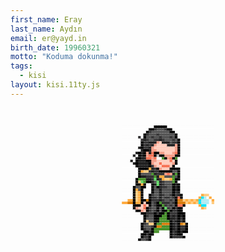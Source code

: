 ```yaml
---
first_name: Eray 
last_name: Aydın 
email: er@yayd.in 
birth_date: 19960321
motto: "Koduma dokunma!"
tags:
  - kisi
layout: kisi.11ty.js
---
```


<style>
.art {
  position: relative;
  margin: 3em auto;
  max-width: 800px;
  padding: 0;
  text-align: center;
  width: 100%;
  position: relative;
  width: 10.5em;
  height: 13.2em;
}
.art:after {
  content: '';
  position: absolute;
  top: -0.3em;
  left: -0.3em;
  width: 0.3em;
  height: 0.3em;
  box-shadow: 0.3em 0.3em #fdfdfd,0.6em 0.3em #fdfdfd,0.9em 0.3em #fdfdfd,1.2em 0.3em #fdfdfd,1.5em 0.3em #fdfdfd,1.8em 0.3em #fdfdfd,2.1em 0.3em #fdfdfd,2.4em 0.3em #fdfdfd,2.7em 0.3em #fdfdfd,3em 0.3em #fdfdfd,3.3em 0.3em #fdfdfd,3.6em 0.3em #fdfdfd,3.9em 0.3em black,4.2em 0.3em black,4.5em 0.3em black,4.8em 0.3em black,5.1em 0.3em black,5.4em 0.3em #fdfdfd,5.7em 0.3em #fdfdfd,6em 0.3em #fdfdfd,6.3em 0.3em #fdfdfd,6.6em 0.3em #fdfdfd,6.9em 0.3em #fdfdfd,7.2em 0.3em #fdfdfd,7.5em 0.3em #fdfdfd,7.8em 0.3em #fdfdfd,8.1em 0.3em #fdfdfd,8.4em 0.3em #fdfdfd,8.7em 0.3em #fdfdfd,9em 0.3em #fdfdfd,9.3em 0.3em #fdfdfd,9.6em 0.3em #fdfdfd,9.9em 0.3em #fdfdfd,10.2em 0.3em #fdfdfd,10.5em 0.3em #fdfdfd,0.3em 0.6em #fdfdfd,0.6em 0.6em #fdfdfd,0.9em 0.6em #fdfdfd,1.2em 0.6em #fdfdfd,1.5em 0.6em #fdfdfd,1.8em 0.6em #fdfdfd,2.1em 0.6em #fdfdfd,2.4em 0.6em #fdfdfd,2.7em 0.6em #fdfdfd,3em 0.6em #fdfdfd,3.3em 0.6em black,3.6em 0.6em black,3.9em 0.6em #363536,4.2em 0.6em #545454,4.5em 0.6em #545454,4.8em 0.6em #545454,5.1em 0.6em #363536,5.4em 0.6em black,5.7em 0.6em black,6em 0.6em #fdfdfd,6.3em 0.6em #fdfdfd,6.6em 0.6em #fdfdfd,6.9em 0.6em #fdfdfd,7.2em 0.6em #fdfdfd,7.5em 0.6em #fdfdfd,7.8em 0.6em #fdfdfd,8.1em 0.6em #fdfdfd,8.4em 0.6em #fdfdfd,8.7em 0.6em #fdfdfd,9em 0.6em #fdfdfd,9.3em 0.6em #fdfdfd,9.6em 0.6em #fdfdfd,9.9em 0.6em #fdfdfd,10.2em 0.6em #fdfdfd,10.5em 0.6em #fdfdfd,0.3em 0.9em #fdfdfd,0.6em 0.9em #fdfdfd,0.9em 0.9em #fdfdfd,1.2em 0.9em #fdfdfd,1.5em 0.9em #fdfdfd,1.8em 0.9em #fdfdfd,2.1em 0.9em #fdfdfd,2.4em 0.9em #fdfdfd,2.7em 0.9em #fdfdfd,3em 0.9em black,3.3em 0.9em #363536,3.6em 0.9em #545454,3.9em 0.9em #545454,4.2em 0.9em #545454,4.5em 0.9em #545454,4.8em 0.9em #545454,5.1em 0.9em #545454,5.4em 0.9em #545454,5.7em 0.9em black,6em 0.9em black,6.3em 0.9em #fdfdfd,6.6em 0.9em #fdfdfd,6.9em 0.9em #fdfdfd,7.2em 0.9em #fdfdfd,7.5em 0.9em #fdfdfd,7.8em 0.9em #fdfdfd,8.1em 0.9em #fdfdfd,8.4em 0.9em #fdfdfd,8.7em 0.9em #fdfdfd,9em 0.9em #fdfdfd,9.3em 0.9em #fdfdfd,9.6em 0.9em #fdfdfd,9.9em 0.9em #fdfdfd,10.2em 0.9em #fdfdfd,10.5em 0.9em #fdfdfd,0.3em 1.2em #fdfdfd,0.6em 1.2em #fdfdfd,0.9em 1.2em #fdfdfd,1.2em 1.2em #fdfdfd,1.5em 1.2em #fdfdfd,1.8em 1.2em #fdfdfd,2.1em 1.2em #fdfdfd,2.4em 1.2em #fdfdfd,2.7em 1.2em black,3em 1.2em #363536,3.3em 1.2em #545454,3.6em 1.2em #545454,3.9em 1.2em #545454,4.2em 1.2em #363536,4.5em 1.2em #545454,4.8em 1.2em #545454,5.1em 1.2em #545454,5.4em 1.2em #545454,5.7em 1.2em #545454,6em 1.2em #545454,6.3em 1.2em black,6.6em 1.2em #fdfdfd,6.9em 1.2em #fdfdfd,7.2em 1.2em #fdfdfd,7.5em 1.2em #fdfdfd,7.8em 1.2em #fdfdfd,8.1em 1.2em #fdfdfd,8.4em 1.2em #fdfdfd,8.7em 1.2em #fdfdfd,9em 1.2em #fdfdfd,9.3em 1.2em #fdfdfd,9.6em 1.2em #fdfdfd,9.9em 1.2em #fdfdfd,10.2em 1.2em #fdfdfd,10.5em 1.2em #fdfdfd,0.3em 1.5em #fdfdfd,0.6em 1.5em #fdfdfd,0.9em 1.5em #fdfdfd,1.2em 1.5em #fdfdfd,1.5em 1.5em #fdfdfd,1.8em 1.5em #fdfdfd,2.1em 1.5em #363536,2.4em 1.5em #fdfdfd,2.7em 1.5em black,3em 1.5em #545454,3.3em 1.5em #545454,3.6em 1.5em #363536,3.9em 1.5em #545454,4.2em 1.5em #545454,4.5em 1.5em #363536,4.8em 1.5em #545454,5.1em 1.5em #545454,5.4em 1.5em #545454,5.7em 1.5em #363536,6em 1.5em #545454,6.3em 1.5em black,6.6em 1.5em #fdfdfd,6.9em 1.5em #fdfdfd,7.2em 1.5em #fdfdfd,7.5em 1.5em #fdfdfd,7.8em 1.5em #fdfdfd,8.1em 1.5em #fdfdfd,8.4em 1.5em #fdfdfd,8.7em 1.5em #fdfdfd,9em 1.5em #fdfdfd,9.3em 1.5em #fdfdfd,9.6em 1.5em #fdfdfd,9.9em 1.5em #fdfdfd,10.2em 1.5em #fdfdfd,10.5em 1.5em #fdfdfd,0.3em 1.8em #fdfdfd,0.6em 1.8em #fdfdfd,0.9em 1.8em #fdfdfd,1.2em 1.8em #fdfdfd,1.5em 1.8em #fdfdfd,1.8em 1.8em #fdfdfd,2.1em 1.8em #fdfdfd,2.4em 1.8em #363536,2.7em 1.8em #212121,3em 1.8em #363536,3.3em 1.8em #545454,3.6em 1.8em #545454,3.9em 1.8em #363536,4.2em 1.8em #363536,4.5em 1.8em #212121,4.8em 1.8em #363536,5.1em 1.8em #545454,5.4em 1.8em #545454,5.7em 1.8em #545454,6em 1.8em #363536,6.3em 1.8em #545454,6.6em 1.8em black,6.9em 1.8em #fdfdfd,7.2em 1.8em #fdfdfd,7.5em 1.8em #fdfdfd,7.8em 1.8em #fdfdfd,8.1em 1.8em #fdfdfd,8.4em 1.8em #fdfdfd,8.7em 1.8em #fdfdfd,9em 1.8em #fdfdfd,9.3em 1.8em #fdfdfd,9.6em 1.8em #fdfdfd,9.9em 1.8em #fdfdfd,10.2em 1.8em #fdfdfd,10.5em 1.8em #fdfdfd,0.3em 2.1em #fdfdfd,0.6em 2.1em #fdfdfd,0.9em 2.1em #fdfdfd,1.2em 2.1em #fdfdfd,1.5em 2.1em #fdfdfd,1.8em 2.1em #fdfdfd,2.1em 2.1em #fdfdfd,2.4em 2.1em black,2.7em 2.1em #363536,3em 2.1em #363536,3.3em 2.1em #212121,3.6em 2.1em #212121,3.9em 2.1em #212121,4.2em 2.1em #f59d87,4.5em 2.1em #ffccbc,4.8em 2.1em #212121,5.1em 2.1em #212121,5.4em 2.1em #212121,5.7em 2.1em #545454,6em 2.1em #363536,6.3em 2.1em #363536,6.6em 2.1em black,6.9em 2.1em #fdfdfd,7.2em 2.1em #fdfdfd,7.5em 2.1em #fdfdfd,7.8em 2.1em #fdfdfd,8.1em 2.1em #fdfdfd,8.4em 2.1em #fdfdfd,8.7em 2.1em #fdfdfd,9em 2.1em #fdfdfd,9.3em 2.1em #fdfdfd,9.6em 2.1em #fdfdfd,9.9em 2.1em #fdfdfd,10.2em 2.1em #fdfdfd,10.5em 2.1em #fdfdfd,0.3em 2.4em #fdfdfd,0.6em 2.4em #fdfdfd,0.9em 2.4em #fdfdfd,1.2em 2.4em #fdfdfd,1.5em 2.4em #fdfdfd,1.8em 2.4em #fdfdfd,2.1em 2.4em #fdfdfd,2.4em 2.4em black,2.7em 2.4em #363536,3em 2.4em #212121,3.3em 2.4em #363536,3.6em 2.4em #212121,3.9em 2.4em #f59d87,4.2em 2.4em #ffccbc,4.5em 2.4em #ffccbc,4.8em 2.4em #ffccbc,5.1em 2.4em #ffccbc,5.4em 2.4em #212121,5.7em 2.4em #212121,6em 2.4em #212121,6.3em 2.4em #f59d87,6.6em 2.4em black,6.9em 2.4em #fdfdfd,7.2em 2.4em #fdfdfd,7.5em 2.4em #fdfdfd,7.8em 2.4em #fdfdfd,8.1em 2.4em #fdfdfd,8.4em 2.4em #fdfdfd,8.7em 2.4em #fdfdfd,9em 2.4em #fdfdfd,9.3em 2.4em #fdfdfd,9.6em 2.4em #fdfdfd,9.9em 2.4em #fdfdfd,10.2em 2.4em #fdfdfd,10.5em 2.4em #fdfdfd,0.3em 2.7em #fdfdfd,0.6em 2.7em #fdfdfd,0.9em 2.7em #fdfdfd,1.2em 2.7em #fdfdfd,1.5em 2.7em #fdfdfd,1.8em 2.7em #fdfdfd,2.1em 2.7em #212121,2.4em 2.7em black,2.7em 2.7em #363536,3em 2.7em #363536,3.3em 2.7em #212121,3.6em 2.7em #f59d87,3.9em 2.7em #ffccbc,4.2em 2.7em #ffccbc,4.5em 2.7em #ffccbc,4.8em 2.7em #ffccbc,5.1em 2.7em #ffccbc,5.4em 2.7em #ffccbc,5.7em 2.7em #ffccbc,6em 2.7em #ffccbc,6.3em 2.7em #f59d87,6.6em 2.7em black,6.9em 2.7em #fdfdfd,7.2em 2.7em #fdfdfd,7.5em 2.7em #fdfdfd,7.8em 2.7em #fdfdfd,8.1em 2.7em #fdfdfd,8.4em 2.7em #fdfdfd,8.7em 2.7em #fdfdfd,9em 2.7em #fdfdfd,9.3em 2.7em #fdfdfd,9.6em 2.7em #fdfdfd,9.9em 2.7em #fdfdfd,10.2em 2.7em #fdfdfd,10.5em 2.7em #fdfdfd,0.3em 3em #fdfdfd,0.6em 3em #fdfdfd,0.9em 3em #fdfdfd,1.2em 3em #fdfdfd,1.5em 3em #fdfdfd,1.8em 3em #fdfdfd,2.1em 3em #fdfdfd,2.4em 3em #212121,2.7em 3em black,3em 3em black,3.3em 3em #212121,3.6em 3em #f59d87,3.9em 3em #f59d87,4.2em 3em #ffccbc,4.5em 3em #ffccbc,4.8em 3em #ffccbc,5.1em 3em #ffccbc,5.4em 3em #ffccbc,5.7em 3em #ffccbc,6em 3em #ffccbc,6.3em 3em #f59d87,6.6em 3em black,6.9em 3em #fdfdfd,7.2em 3em #fdfdfd,7.5em 3em #fdfdfd,7.8em 3em #fdfdfd,8.1em 3em #fdfdfd,8.4em 3em #fdfdfd,8.7em 3em #fdfdfd,9em 3em #fdfdfd,9.3em 3em #fdfdfd,9.6em 3em #fdfdfd,9.9em 3em #fdfdfd,10.2em 3em #fdfdfd,10.5em 3em #fdfdfd,0.3em 3.3em #fdfdfd,0.6em 3.3em #fdfdfd,0.9em 3.3em #fdfdfd,1.2em 3.3em #fdfdfd,1.5em 3.3em #fdfdfd,1.8em 3.3em #212121,2.1em 3.3em black,2.4em 3.3em #212121,2.7em 3.3em black,3em 3.3em #f59d87,3.3em 3.3em #212121,3.6em 3.3em #f77254,3.9em 3.3em black,4.2em 3.3em black,4.5em 3.3em #f59d87,4.8em 3.3em #f59d87,5.1em 3.3em #ffccbc,5.4em 3.3em #ffccbc,5.7em 3.3em #ffccbc,6em 3.3em #f59d87,6.3em 3.3em #f77254,6.6em 3.3em black,6.9em 3.3em #fdfdfd,7.2em 3.3em #fdfdfd,7.5em 3.3em #fdfdfd,7.8em 3.3em #fdfdfd,8.1em 3.3em #fdfdfd,8.4em 3.3em #fdfdfd,8.7em 3.3em #fdfdfd,9em 3.3em #fdfdfd,9.3em 3.3em #fdfdfd,9.6em 3.3em #fdfdfd,9.9em 3.3em #fdfdfd,10.2em 3.3em #fdfdfd,10.5em 3.3em #fdfdfd,0.3em 3.6em #fdfdfd,0.6em 3.6em #fdfdfd,0.9em 3.6em #fdfdfd,1.2em 3.6em #fdfdfd,1.5em 3.6em #212121,1.8em 3.6em #fdfdfd,2.1em 3.6em black,2.4em 3.6em #212121,2.7em 3.6em black,3em 3.6em #f59d87,3.3em 3.6em #f77254,3.6em 3.6em #f77254,3.9em 3.6em black,4.2em 3.6em #bdbdbd,4.5em 3.6em black,4.8em 3.6em black,5.1em 3.6em #f59d87,5.4em 3.6em #f59d87,5.7em 3.6em #f59d87,6em 3.6em #f59d87,6.3em 3.6em black,6.6em 3.6em black,6.9em 3.6em #fdfdfd,7.2em 3.6em #fdfdfd,7.5em 3.6em #fdfdfd,7.8em 3.6em #fdfdfd,8.1em 3.6em #fdfdfd,8.4em 3.6em #fdfdfd,8.7em 3.6em #fdfdfd,9em 3.6em #fdfdfd,9.3em 3.6em #fdfdfd,9.6em 3.6em #fdfdfd,9.9em 3.6em #fdfdfd,10.2em 3.6em #fdfdfd,10.5em 3.6em #fdfdfd,0.3em 3.9em #fdfdfd,0.6em 3.9em #fdfdfd,0.9em 3.9em #fdfdfd,1.2em 3.9em #fdfdfd,1.5em 3.9em #fdfdfd,1.8em 3.9em #212121,2.1em 3.9em black,2.4em 3.9em #212121,2.7em 3.9em #212121,3em 3.9em #f77254,3.3em 3.9em #f77254,3.6em 3.9em #f59d87,3.9em 3.9em #f77254,4.2em 3.9em white,4.5em 3.9em white,4.8em 3.9em #48922c,5.1em 3.9em black,5.4em 3.9em #f59d87,5.7em 3.9em #f77254,6em 3.9em black,6.3em 3.9em #48922c,6.6em 3.9em #fdfdfd,6.9em 3.9em #fdfdfd,7.2em 3.9em #fdfdfd,7.5em 3.9em #fdfdfd,7.8em 3.9em #fdfdfd,8.1em 3.9em #fdfdfd,8.4em 3.9em #fdfdfd,8.7em 3.9em #fdfdfd,9em 3.9em #fdfdfd,9.3em 3.9em #fdfdfd,9.6em 3.9em #fdfdfd,9.9em 3.9em #fdfdfd,10.2em 3.9em #fdfdfd,10.5em 3.9em #fdfdfd,0.3em 4.2em #fdfdfd,0.6em 4.2em #fdfdfd,0.9em 4.2em #fdfdfd,1.2em 4.2em #212121,1.5em 4.2em #fdfdfd,1.8em 4.2em black,2.1em 4.2em #212121,2.4em 4.2em #212121,2.7em 4.2em #212121,3em 4.2em black,3.3em 4.2em black,3.6em 4.2em #f59d87,3.9em 4.2em #f59d87,4.2em 4.2em #ffccbc,4.5em 4.2em #ffccbc,4.8em 4.2em #ffccbc,5.1em 4.2em #ffccbc,5.4em 4.2em #ffccbc,5.7em 4.2em #f77254,6em 4.2em #ffccbc,6.3em 4.2em black,6.6em 4.2em #fdfdfd,6.9em 4.2em #fdfdfd,7.2em 4.2em #fdfdfd,7.5em 4.2em #fdfdfd,7.8em 4.2em #fdfdfd,8.1em 4.2em #fdfdfd,8.4em 4.2em #fdfdfd,8.7em 4.2em #fdfdfd,9em 4.2em #fdfdfd,9.3em 4.2em #fdfdfd,9.6em 4.2em #fdfdfd,9.9em 4.2em #fdfdfd,10.2em 4.2em #fdfdfd,10.5em 4.2em #fdfdfd,0.3em 4.5em #fdfdfd,0.6em 4.5em #fdfdfd,0.9em 4.5em #fdfdfd,1.2em 4.5em #fdfdfd,1.5em 4.5em #212121,1.8em 4.5em black,2.1em 4.5em #212121,2.4em 4.5em #212121,2.7em 4.5em #212121,3em 4.5em #212121,3.3em 4.5em black,3.6em 4.5em #f59d87,3.9em 4.5em #ffccbc,4.2em 4.5em #ffccbc,4.5em 4.5em #f77254,4.8em 4.5em #ffccbc,5.1em 4.5em #ffccbc,5.4em 4.5em #ffccbc,5.7em 4.5em #ffccbc,6em 4.5em #f59d87,6.3em 4.5em black,6.6em 4.5em #fdfdfd,6.9em 4.5em #fdfdfd,7.2em 4.5em #fdfdfd,7.5em 4.5em #fdfdfd,7.8em 4.5em #fdfdfd,8.1em 4.5em #fdfdfd,8.4em 4.5em #fdfdfd,8.7em 4.5em #fdfdfd,9em 4.5em #fdfdfd,9.3em 4.5em #fdfdfd,9.6em 4.5em #fdfdfd,9.9em 4.5em #fdfdfd,10.2em 4.5em #fdfdfd,10.5em 4.5em #fdfdfd,0.3em 4.8em #fdfdfd,0.6em 4.8em #fdfdfd,0.9em 4.8em #fdfdfd,1.2em 4.8em #fdfdfd,1.5em 4.8em #fdfdfd,1.8em 4.8em black,2.1em 4.8em #212121,2.4em 4.8em #212121,2.7em 4.8em #212121,3em 4.8em #212121,3.3em 4.8em black,3.6em 4.8em #363536,3.9em 4.8em #f59d87,4.2em 4.8em #ffccbc,4.5em 4.8em #ffccbc,4.8em 4.8em #f77254,5.1em 4.8em #f77254,5.4em 4.8em #f77254,5.7em 4.8em #ffccbc,6em 4.8em black,6.3em 4.8em #fdfdfd,6.6em 4.8em #fdfdfd,6.9em 4.8em #fdfdfd,7.2em 4.8em #fdfdfd,7.5em 4.8em #fdfdfd,7.8em 4.8em #fdfdfd,8.1em 4.8em #fdfdfd,8.4em 4.8em #fdfdfd,8.7em 4.8em #fdfdfd,9em 4.8em #fdfdfd,9.3em 4.8em #fdfdfd,9.6em 4.8em #fdfdfd,9.9em 4.8em #fdfdfd,10.2em 4.8em #fdfdfd,10.5em 4.8em #fdfdfd,0.3em 5.1em #fdfdfd,0.6em 5.1em #fdfdfd,0.9em 5.1em #fdfdfd,1.2em 5.1em #fdfdfd,1.5em 5.1em #fdfdfd,1.8em 5.1em #fdfdfd,2.1em 5.1em black,2.4em 5.1em black,2.7em 5.1em black,3em 5.1em black,3.3em 5.1em #ffab40,3.6em 5.1em #212121,3.9em 5.1em #363536,4.2em 5.1em black,4.5em 5.1em #f59d87,4.8em 5.1em #ffccbc,5.1em 5.1em #ffccbc,5.4em 5.1em #ffccbc,5.7em 5.1em black,6em 5.1em black,6.3em 5.1em black,6.6em 5.1em black,6.9em 5.1em #fdfdfd,7.2em 5.1em #fdfdfd,7.5em 5.1em #fdfdfd,7.8em 5.1em #fdfdfd,8.1em 5.1em #fdfdfd,8.4em 5.1em #fdfdfd,8.7em 5.1em #fdfdfd,9em 5.1em #fdfdfd,9.3em 5.1em #fdfdfd,9.6em 5.1em #fdfdfd,9.9em 5.1em #fdfdfd,10.2em 5.1em #fdfdfd,10.5em 5.1em #fdfdfd,0.3em 5.4em #fdfdfd,0.6em 5.4em #fdfdfd,0.9em 5.4em #fdfdfd,1.2em 5.4em #fdfdfd,1.5em 5.4em #fdfdfd,1.8em 5.4em #fdfdfd,2.1em 5.4em black,2.4em 5.4em #ffab40,2.7em 5.4em #ffcc80,3em 5.4em #ffcc80,3.3em 5.4em #363536,3.6em 5.4em #212121,3.9em 5.4em #363536,4.2em 5.4em #363536,4.5em 5.4em black,4.8em 5.4em black,5.1em 5.4em black,5.4em 5.4em black,5.7em 5.4em black,6em 5.4em #545454,6.3em 5.4em #545454,6.6em 5.4em black,6.9em 5.4em #fdfdfd,7.2em 5.4em #fdfdfd,7.5em 5.4em #fdfdfd,7.8em 5.4em #fdfdfd,8.1em 5.4em #fdfdfd,8.4em 5.4em #fdfdfd,8.7em 5.4em #fdfdfd,9em 5.4em #fdfdfd,9.3em 5.4em #fdfdfd,9.6em 5.4em #fdfdfd,9.9em 5.4em #fdfdfd,10.2em 5.4em #fdfdfd,10.5em 5.4em #fdfdfd,0.3em 5.7em #fdfdfd,0.6em 5.7em #fdfdfd,0.9em 5.7em #fdfdfd,1.2em 5.7em #fdfdfd,1.5em 5.7em #fdfdfd,1.8em 5.7em #fdfdfd,2.1em 5.7em black,2.4em 5.7em #545454,2.7em 5.7em #545454,3em 5.7em #545454,3.3em 5.7em #545454,3.6em 5.7em #48922c,3.9em 5.7em #212121,4.2em 5.7em #363536,4.5em 5.7em #363536,4.8em 5.7em #363536,5.1em 5.7em #f59d87,5.4em 5.7em #f77254,5.7em 5.7em #f59d87,6em 5.7em #212121,6.3em 5.7em #48922c,6.6em 5.7em black,6.9em 5.7em #fdfdfd,7.2em 5.7em #fdfdfd,7.5em 5.7em #fdfdfd,7.8em 5.7em #fdfdfd,8.1em 5.7em #fdfdfd,8.4em 5.7em #fdfdfd,8.7em 5.7em #fdfdfd,9em 5.7em #fdfdfd,9.3em 5.7em #fdfdfd,9.6em 5.7em #fdfdfd,9.9em 5.7em #fdfdfd,10.2em 5.7em #fdfdfd,10.5em 5.7em #fdfdfd,0.3em 6em #fdfdfd,0.6em 6em #fdfdfd,0.9em 6em #fdfdfd,1.2em 6em #fdfdfd,1.5em 6em #fdfdfd,1.8em 6em #fdfdfd,2.1em 6em black,2.4em 6em #212121,2.7em 6em #212121,3em 6em #363536,3.3em 6em #363536,3.6em 6em #363536,3.9em 6em #48922c,4.2em 6em #212121,4.5em 6em #ffab40,4.8em 6em #ffab40,5.1em 6em #545454,5.4em 6em #545454,5.7em 6em #545454,6em 6em #48922c,6.3em 6em #545454,6.6em 6em black,6.9em 6em #fdfdfd,7.2em 6em #fdfdfd,7.5em 6em #fdfdfd,7.8em 6em #fdfdfd,8.1em 6em #fdfdfd,8.4em 6em #fdfdfd,8.7em 6em #fdfdfd,9em 6em #fdfdfd,9.3em 6em #fdfdfd,9.6em 6em #fdfdfd,9.9em 6em #fdfdfd,10.2em 6em #fdfdfd,10.5em 6em #fdfdfd,0.3em 6.3em #fdfdfd,0.6em 6.3em #fdfdfd,0.9em 6.3em #fdfdfd,1.2em 6.3em #fdfdfd,1.5em 6.3em #fdfdfd,1.8em 6.3em black,2.1em 6.3em #48922c,2.4em 6.3em #48922c,2.7em 6.3em #48922c,3em 6.3em #212121,3.3em 6.3em #212121,3.6em 6.3em #363536,3.9em 6.3em #5fda65,4.2em 6.3em #212121,4.5em 6.3em #363536,4.8em 6.3em #ffab40,5.1em 6.3em #ffcc80,5.4em 6.3em #ffcc80,5.7em 6.3em #ffab40,6em 6.3em #48922c,6.3em 6.3em black,6.6em 6.3em black,6.9em 6.3em #fdfdfd,7.2em 6.3em #fdfdfd,7.5em 6.3em #fdfdfd,7.8em 6.3em #fdfdfd,8.1em 6.3em #fdfdfd,8.4em 6.3em #fdfdfd,8.7em 6.3em #fdfdfd,9em 6.3em #fdfdfd,9.3em 6.3em #fdfdfd,9.6em 6.3em #fdfdfd,9.9em 6.3em #fdfdfd,10.2em 6.3em #fdfdfd,10.5em 6.3em #fdfdfd,0.3em 6.6em #fdfdfd,0.6em 6.6em #fdfdfd,0.9em 6.6em #fdfdfd,1.2em 6.6em #fdfdfd,1.5em 6.6em #fdfdfd,1.8em 6.6em black,2.1em 6.6em #ffcc80,2.4em 6.6em #5fda65,2.7em 6.6em #48922c,3em 6.6em black,3.3em 6.6em black,3.6em 6.6em #212121,3.9em 6.6em #545454,4.2em 6.6em #5fda65,4.5em 6.6em #212121,4.8em 6.6em #363536,5.1em 6.6em #545454,5.4em 6.6em #545454,5.7em 6.6em #545454,6em 6.6em #48922c,6.3em 6.6em black,6.6em 6.6em #fdfdfd,6.9em 6.6em #fdfdfd,7.2em 6.6em #fdfdfd,7.5em 6.6em #fdfdfd,7.8em 6.6em #fdfdfd,8.1em 6.6em #fdfdfd,8.4em 6.6em #fdfdfd,8.7em 6.6em #fdfdfd,9em 6.6em #fdfdfd,9.3em 6.6em #fdfdfd,9.6em 6.6em #fdfdfd,9.9em 6.6em #fdfdfd,10.2em 6.6em #fdfdfd,10.5em 6.6em #fdfdfd,0.3em 6.9em #fdfdfd,0.6em 6.9em #fdfdfd,0.9em 6.9em #fdfdfd,1.2em 6.9em #fdfdfd,1.5em 6.9em #fdfdfd,1.8em 6.9em black,2.1em 6.9em black,2.4em 6.9em #ffab40,2.7em 6.9em black,3em 6.9em #fdfdfd,3.3em 6.9em #fdfdfd,3.6em 6.9em black,3.9em 6.9em #212121,4.2em 6.9em #5fda65,4.5em 6.9em #212121,4.8em 6.9em #363536,5.1em 6.9em #545454,5.4em 6.9em #545454,5.7em 6.9em #545454,6em 6.9em black,6.3em 6.9em #212121,6.6em 6.9em black,6.9em 6.9em #fdfdfd,7.2em 6.9em #fdfdfd,7.5em 6.9em #fdfdfd,7.8em 6.9em #fdfdfd,8.1em 6.9em #fdfdfd,8.4em 6.9em #fdfdfd,8.7em 6.9em #fdfdfd,9em 6.9em #fdfdfd,9.3em 6.9em #fdfdfd,9.6em 6.9em #fdfdfd,9.9em 6.9em #fdfdfd,10.2em 6.9em #fdfdfd,10.5em 6.9em #fdfdfd,0.3em 7.2em #fdfdfd,0.6em 7.2em #fdfdfd,0.9em 7.2em #fdfdfd,1.2em 7.2em #fdfdfd,1.5em 7.2em black,1.8em 7.2em #545454,2.1em 7.2em #545454,2.4em 7.2em black,2.7em 7.2em black,3em 7.2em #fdfdfd,3.3em 7.2em #fdfdfd,3.6em 7.2em black,3.9em 7.2em #545454,4.2em 7.2em black,4.5em 7.2em #212121,4.8em 7.2em #363536,5.1em 7.2em #363536,5.4em 7.2em #545454,5.7em 7.2em #545454,6em 7.2em black,6.3em 7.2em #212121,6.6em 7.2em black,6.9em 7.2em #fdfdfd,7.2em 7.2em #fdfdfd,7.5em 7.2em #fdfdfd,7.8em 7.2em #fdfdfd,8.1em 7.2em #fdfdfd,8.4em 7.2em #fdfdfd,8.7em 7.2em #fdfdfd,9em 7.2em #fdfdfd,9.3em 7.2em #fdfdfd,9.6em 7.2em #fdfdfd,9.9em 7.2em #fdfdfd,10.2em 7.2em #fdfdfd,10.5em 7.2em #fdfdfd,0.3em 7.5em #fdfdfd,0.6em 7.5em #fdfdfd,0.9em 7.5em #fdfdfd,1.2em 7.5em #fdfdfd,1.5em 7.5em black,1.8em 7.5em #ffab40,2.1em 7.5em #545454,2.4em 7.5em black,2.7em 7.5em #fdfdfd,3em 7.5em #fdfdfd,3.3em 7.5em #fdfdfd,3.6em 7.5em black,3.9em 7.5em #545454,4.2em 7.5em #545454,4.5em 7.5em #212121,4.8em 7.5em #545454,5.1em 7.5em #545454,5.4em 7.5em #545454,5.7em 7.5em #545454,6em 7.5em black,6.3em 7.5em #212121,6.6em 7.5em black,6.9em 7.5em #fdfdfd,7.2em 7.5em #fdfdfd,7.5em 7.5em #fdfdfd,7.8em 7.5em #fdfdfd,8.1em 7.5em #fdfdfd,8.4em 7.5em #fdfdfd,8.7em 7.5em #fdfdfd,9em 7.5em #fdfdfd,9.3em 7.5em #fdfdfd,9.6em 7.5em #fdfdfd,9.9em 7.5em #fdfdfd,10.2em 7.5em #fdfdfd,10.5em 7.5em #fdfdfd,0.3em 7.8em #fdfdfd,0.6em 7.8em #fdfdfd,0.9em 7.8em #fdfdfd,1.2em 7.8em #fdfdfd,1.5em 7.8em black,1.8em 7.8em #ffcc80,2.1em 7.8em #ffab40,2.4em 7.8em black,2.7em 7.8em #fdfdfd,3em 7.8em #fdfdfd,3.3em 7.8em #fdfdfd,3.6em 7.8em black,3.9em 7.8em #545454,4.2em 7.8em #545454,4.5em 7.8em #212121,4.8em 7.8em #545454,5.1em 7.8em #545454,5.4em 7.8em #545454,5.7em 7.8em #545454,6em 7.8em black,6.3em 7.8em #363536,6.6em 7.8em #212121,6.9em 7.8em #fdfdfd,7.2em 7.8em #fdfdfd,7.5em 7.8em #fdfdfd,7.8em 7.8em #fdfdfd,8.1em 7.8em #fdfdfd,8.4em 7.8em #fdfdfd,8.7em 7.8em #fdfdfd,9em 7.8em #fdfdfd,9.3em 7.8em #fdfdfd,9.6em 7.8em #fdfdfd,9.9em 7.8em #fdfdfd,10.2em 7.8em #fdfdfd,10.5em 7.8em #fdfdfd,0.3em 8.1em #fdfdfd,0.6em 8.1em #fdfdfd,0.9em 8.1em #fdfdfd,1.2em 8.1em #fdfdfd,1.5em 8.1em black,1.8em 8.1em #ffcc80,2.1em 8.1em #ffab40,2.4em 8.1em black,2.7em 8.1em #fdfdfd,3em 8.1em #fdfdfd,3.3em 8.1em black,3.6em 8.1em #363536,3.9em 8.1em #545454,4.2em 8.1em #545454,4.5em 8.1em #212121,4.8em 8.1em #363536,5.1em 8.1em #545454,5.4em 8.1em #545454,5.7em 8.1em #363536,6em 8.1em black,6.3em 8.1em #363536,6.6em 8.1em #212121,6.9em 8.1em black,7.2em 8.1em #fdfdfd,7.5em 8.1em #fdfdfd,7.8em 8.1em #fdfdfd,8.1em 8.1em #fdfdfd,8.4em 8.1em #fdfdfd,8.7em 8.1em #fdfdfd,9em 8.1em #fdfdfd,9.3em 8.1em #ffab40,9.6em 8.1em #ffcc80,9.9em 8.1em #ffcc80,10.2em 8.1em #fdfdfd,10.5em 8.1em #fdfdfd,0.3em 8.4em #fdfdfd,0.6em 8.4em #fdfdfd,0.9em 8.4em #fdfdfd,1.2em 8.4em #fdfdfd,1.5em 8.4em black,1.8em 8.4em #ffcc80,2.1em 8.4em #ffab40,2.4em 8.4em black,2.7em 8.4em #fdfdfd,3em 8.4em #fdfdfd,3.3em 8.4em black,3.6em 8.4em #363536,3.9em 8.4em #363536,4.2em 8.4em #545454,4.5em 8.4em #212121,4.8em 8.4em #545454,5.1em 8.4em #363536,5.4em 8.4em #363536,5.7em 8.4em #545454,6em 8.4em #363536,6.3em 8.4em black,6.6em 8.4em #f77254,6.9em 8.4em black,7.2em 8.4em #fdfdfd,7.5em 8.4em #fdfdfd,7.8em 8.4em #fdfdfd,8.1em 8.4em #fdfdfd,8.4em 8.4em #fdfdfd,8.7em 8.4em #fdfdfd,9em 8.4em #ffab40,9.3em 8.4em #00e5ff,9.6em 8.4em #b2ebf2,9.9em 8.4em #fdfdfd,10.2em 8.4em #ffab40,10.5em 8.4em #fdfdfd,0.3em 8.7em #fdfdfd,0.6em 8.7em #fdfdfd,0.9em 8.7em #ffab40,1.2em 8.7em #ffab40,1.5em 8.7em black,1.8em 8.7em #ffcc80,2.1em 8.7em #ffab40,2.4em 8.7em black,2.7em 8.7em black,3em 8.7em #d97d0d,3.3em 8.7em black,3.6em 8.7em #363536,3.9em 8.7em #363536,4.2em 8.7em #363536,4.5em 8.7em #212121,4.8em 8.7em #363536,5.1em 8.7em #545454,5.4em 8.7em #545454,5.7em 8.7em #363536,6em 8.7em #545454,6.3em 8.7em black,6.6em 8.7em #d97d0d,6.9em 8.7em #d97d0d,7.2em 8.7em #ffcc80,7.5em 8.7em #ffab40,7.8em 8.7em #ffcc80,8.1em 8.7em #ffab40,8.4em 8.7em #ffcc80,8.7em 8.7em #ffab40,9em 8.7em #00e5ff,9.3em 8.7em #b2ebf2,9.6em 8.7em #b2ebf2,9.9em 8.7em #b2ebf2,10.2em 8.7em #fdfdfd,10.5em 8.7em #ffab40,0.3em 9em #ffab40,0.6em 9em #ffab40,0.9em 9em #d97d0d,1.2em 9em #d97d0d,1.5em 9em black,1.8em 9em #ffab40,2.1em 9em #ffab40,2.4em 9em black,2.7em 9em #ffccbc,3em 9em black,3.3em 9em black,3.6em 9em #545454,3.9em 9em #363536,4.2em 9em black,4.5em 9em #48922c,4.8em 9em #363536,5.1em 9em #363536,5.4em 9em #363536,5.7em 9em #545454,6em 9em #363536,6.3em 9em black,6.6em 9em #d97d0d,6.9em 9em #d97d0d,7.2em 9em #d97d0d,7.5em 9em #ffcc80,7.8em 9em #ffab40,8.1em 9em #ffcc80,8.4em 9em #ffab40,8.7em 9em #ffcc80,9em 9em #00e5ff,9.3em 9em #b2ebf2,9.6em 9em #b2ebf2,9.9em 9em #b2ebf2,10.2em 9em #fdfdfd,10.5em 9em #ffcc80,0.3em 9.3em #fdfdfd,0.6em 9.3em #fdfdfd,0.9em 9.3em #fdfdfd,1.2em 9.3em #fdfdfd,1.5em 9.3em black,1.8em 9.3em black,2.1em 9.3em black,2.4em 9.3em #ffccbc,2.7em 9.3em #f77254,3em 9.3em #ffccbc,3.3em 9.3em black,3.6em 9.3em #545454,3.9em 9.3em #363536,4.2em 9.3em black,4.5em 9.3em black,4.8em 9.3em #48922c,5.1em 9.3em #363536,5.4em 9.3em #545454,5.7em 9.3em #363536,6em 9.3em #545454,6.3em 9.3em black,6.6em 9.3em #f77254,6.9em 9.3em #f77254,7.2em 9.3em black,7.5em 9.3em #fdfdfd,7.8em 9.3em #fdfdfd,8.1em 9.3em #fdfdfd,8.4em 9.3em #fdfdfd,8.7em 9.3em #fdfdfd,9em 9.3em #ffab40,9.3em 9.3em #00e5ff,9.6em 9.3em #00e5ff,9.9em 9.3em #fdfdfd,10.2em 9.3em #fdfdfd,10.5em 9.3em #fdfdfd,0.3em 9.6em #fdfdfd,0.6em 9.6em #fdfdfd,0.9em 9.6em #fdfdfd,1.2em 9.6em #fdfdfd,1.5em 9.6em black,1.8em 9.6em #f59d87,2.1em 9.6em #ffccbc,2.4em 9.6em #ffccbc,2.7em 9.6em #f77254,3em 9.6em black,3.3em 9.6em #363536,3.6em 9.6em #545454,3.9em 9.6em #545454,4.2em 9.6em black,4.5em 9.6em #545454,4.8em 9.6em black,5.1em 9.6em #5fda65,5.4em 9.6em #363536,5.7em 9.6em #545454,6em 9.6em black,6.3em 9.6em #363536,6.6em 9.6em black,6.9em 9.6em black,7.2em 9.6em #fdfdfd,7.5em 9.6em #fdfdfd,7.8em 9.6em #fdfdfd,8.1em 9.6em #fdfdfd,8.4em 9.6em #fdfdfd,8.7em 9.6em #fdfdfd,9em 9.6em #fdfdfd,9.3em 9.6em #ffab40,9.6em 9.6em #ffcc80,9.9em 9.6em #fdfdfd,10.2em 9.6em #fdfdfd,10.5em 9.6em #fdfdfd,0.3em 9.9em #fdfdfd,0.6em 9.9em #fdfdfd,0.9em 9.9em #fdfdfd,1.2em 9.9em #fdfdfd,1.5em 9.9em #fdfdfd,1.8em 9.9em black,2.1em 9.9em black,2.4em 9.9em #f59d87,2.7em 9.9em #ffccbc,3em 9.9em black,3.3em 9.9em #363536,3.6em 9.9em #545454,3.9em 9.9em #363536,4.2em 9.9em black,4.5em 9.9em #545454,4.8em 9.9em black,5.1em 9.9em black,5.4em 9.9em #48922c,5.7em 9.9em black,6em 9.9em #363536,6.3em 9.9em #363536,6.6em 9.9em black,6.9em 9.9em black,7.2em 9.9em #fdfdfd,7.5em 9.9em #fdfdfd,7.8em 9.9em #fdfdfd,8.1em 9.9em #fdfdfd,8.4em 9.9em #fdfdfd,8.7em 9.9em #fdfdfd,9em 9.9em #fdfdfd,9.3em 9.9em #fdfdfd,9.6em 9.9em #fdfdfd,9.9em 9.9em #fdfdfd,10.2em 9.9em #fdfdfd,10.5em 9.9em #fdfdfd,0.3em 10.2em #fdfdfd,0.6em 10.2em #fdfdfd,0.9em 10.2em #fdfdfd,1.2em 10.2em #fdfdfd,1.5em 10.2em #fdfdfd,1.8em 10.2em #fdfdfd,2.1em 10.2em #fdfdfd,2.4em 10.2em black,2.7em 10.2em black,3em 10.2em #363536,3.3em 10.2em #363536,3.6em 10.2em #363536,3.9em 10.2em black,4.2em 10.2em #363536,4.5em 10.2em black,4.8em 10.2em black,5.1em 10.2em #48922c,5.4em 10.2em black,5.7em 10.2em #363536,6em 10.2em #363536,6.3em 10.2em #363536,6.6em 10.2em black,6.9em 10.2em black,7.2em 10.2em black,7.5em 10.2em #fdfdfd,7.8em 10.2em #fdfdfd,8.1em 10.2em #fdfdfd,8.4em 10.2em #fdfdfd,8.7em 10.2em #fdfdfd,9em 10.2em #fdfdfd,9.3em 10.2em #fdfdfd,9.6em 10.2em #fdfdfd,9.9em 10.2em #fdfdfd,10.2em 10.2em #fdfdfd,10.5em 10.2em #fdfdfd,0.3em 10.5em #fdfdfd,0.6em 10.5em #fdfdfd,0.9em 10.5em #fdfdfd,1.2em 10.5em #fdfdfd,1.5em 10.5em #fdfdfd,1.8em 10.5em #fdfdfd,2.1em 10.5em #fdfdfd,2.4em 10.5em #fdfdfd,2.7em 10.5em black,3em 10.5em #363536,3.3em 10.5em #545454,3.6em 10.5em #545454,3.9em 10.5em black,4.2em 10.5em black,4.5em 10.5em black,4.8em 10.5em #48922c,5.1em 10.5em #48922c,5.4em 10.5em black,5.7em 10.5em #363536,6em 10.5em #212121,6.3em 10.5em #363536,6.6em 10.5em black,6.9em 10.5em #212121,7.2em 10.5em black,7.5em 10.5em #fdfdfd,7.8em 10.5em #fdfdfd,8.1em 10.5em #fdfdfd,8.4em 10.5em #fdfdfd,8.7em 10.5em #fdfdfd,9em 10.5em #fdfdfd,9.3em 10.5em #fdfdfd,9.6em 10.5em #fdfdfd,9.9em 10.5em #fdfdfd,10.2em 10.5em #fdfdfd,10.5em 10.5em #fdfdfd,0.3em 10.8em #fdfdfd,0.6em 10.8em #fdfdfd,0.9em 10.8em #fdfdfd,1.2em 10.8em #fdfdfd,1.5em 10.8em #fdfdfd,1.8em 10.8em #fdfdfd,2.1em 10.8em #fdfdfd,2.4em 10.8em #fdfdfd,2.7em 10.8em black,3em 10.8em #545454,3.3em 10.8em #545454,3.6em 10.8em #545454,3.9em 10.8em black,4.2em 10.8em black,4.5em 10.8em #48922c,4.8em 10.8em #48922c,5.1em 10.8em #48922c,5.4em 10.8em black,5.7em 10.8em #212121,6em 10.8em #212121,6.3em 10.8em #363536,6.6em 10.8em black,6.9em 10.8em #363536,7.2em 10.8em black,7.5em 10.8em #fdfdfd,7.8em 10.8em #fdfdfd,8.1em 10.8em #fdfdfd,8.4em 10.8em #fdfdfd,8.7em 10.8em #fdfdfd,9em 10.8em #fdfdfd,9.3em 10.8em #fdfdfd,9.6em 10.8em #fdfdfd,9.9em 10.8em #fdfdfd,10.2em 10.8em #fdfdfd,10.5em 10.8em #fdfdfd,0.3em 11.1em #fdfdfd,0.6em 11.1em #fdfdfd,0.9em 11.1em #fdfdfd,1.2em 11.1em #fdfdfd,1.5em 11.1em #fdfdfd,1.8em 11.1em #fdfdfd,2.1em 11.1em #fdfdfd,2.4em 11.1em #fdfdfd,2.7em 11.1em black,3em 11.1em #ffcc80,3.3em 11.1em #545454,3.6em 11.1em #545454,3.9em 11.1em black,4.2em 11.1em black,4.5em 11.1em #48922c,4.8em 11.1em #48922c,5.1em 11.1em #48922c,5.4em 11.1em #48922c,5.7em 11.1em black,6em 11.1em #363536,6.3em 11.1em #212121,6.6em 11.1em black,6.9em 11.1em #363536,7.2em 11.1em black,7.5em 11.1em #fdfdfd,7.8em 11.1em #fdfdfd,8.1em 11.1em #fdfdfd,8.4em 11.1em #fdfdfd,8.7em 11.1em #fdfdfd,9em 11.1em #fdfdfd,9.3em 11.1em #fdfdfd,9.6em 11.1em #fdfdfd,9.9em 11.1em #fdfdfd,10.2em 11.1em #fdfdfd,10.5em 11.1em #fdfdfd,0.3em 11.4em #fdfdfd,0.6em 11.4em #fdfdfd,0.9em 11.4em #fdfdfd,1.2em 11.4em #fdfdfd,1.5em 11.4em #fdfdfd,1.8em 11.4em #fdfdfd,2.1em 11.4em #fdfdfd,2.4em 11.4em black,2.7em 11.4em #363536,3em 11.4em #545454,3.3em 11.4em #ffcc80,3.6em 11.4em #ffcc80,3.9em 11.4em black,4.2em 11.4em #48922c,4.5em 11.4em #48922c,4.8em 11.4em #d97d0d,5.1em 11.4em #d97d0d,5.4em 11.4em #d97d0d,5.7em 11.4em black,6em 11.4em #212121,6.3em 11.4em #363536,6.6em 11.4em black,6.9em 11.4em #d97d0d,7.2em 11.4em #ffab40,7.5em 11.4em black,7.8em 11.4em #fdfdfd,8.1em 11.4em #fdfdfd,8.4em 11.4em #fdfdfd,8.7em 11.4em #fdfdfd,9em 11.4em #fdfdfd,9.3em 11.4em #fdfdfd,9.6em 11.4em #fdfdfd,9.9em 11.4em #fdfdfd,10.2em 11.4em #fdfdfd,10.5em 11.4em #fdfdfd,0.3em 11.7em #fdfdfd,0.6em 11.7em #fdfdfd,0.9em 11.7em #fdfdfd,1.2em 11.7em #fdfdfd,1.5em 11.7em #fdfdfd,1.8em 11.7em #fdfdfd,2.1em 11.7em #fdfdfd,2.4em 11.7em black,2.7em 11.7em #545454,3em 11.7em #545454,3.3em 11.7em #545454,3.6em 11.7em #363536,3.9em 11.7em black,4.2em 11.7em #d97d0d,4.5em 11.7em #d97d0d,4.8em 11.7em #48922c,5.1em 11.7em #48922c,5.4em 11.7em #48922c,5.7em 11.7em black,6em 11.7em #212121,6.3em 11.7em #363536,6.6em 11.7em black,6.9em 11.7em #363536,7.2em 11.7em #363536,7.5em 11.7em black,7.8em 11.7em #fdfdfd,8.1em 11.7em #fdfdfd,8.4em 11.7em #fdfdfd,8.7em 11.7em #fdfdfd,9em 11.7em #fdfdfd,9.3em 11.7em #fdfdfd,9.6em 11.7em #fdfdfd,9.9em 11.7em #fdfdfd,10.2em 11.7em #fdfdfd,10.5em 11.7em #fdfdfd,0.3em 12em #fdfdfd,0.6em 12em #fdfdfd,0.9em 12em #fdfdfd,1.2em 12em #fdfdfd,1.5em 12em #fdfdfd,1.8em 12em #fdfdfd,2.1em 12em #fdfdfd,2.4em 12em black,2.7em 12em #363536,3em 12em #545454,3.3em 12em #545454,3.6em 12em black,3.9em 12em #48922c,4.2em 12em #48922c,4.5em 12em #48922c,4.8em 12em #48922c,5.1em 12em #48922c,5.4em 12em #48922c,5.7em 12em black,6em 12em #212121,6.3em 12em #363536,6.6em 12em black,6.9em 12em #363536,7.2em 12em #363536,7.5em 12em black,7.8em 12em #fdfdfd,8.1em 12em #fdfdfd,8.4em 12em #fdfdfd,8.7em 12em #fdfdfd,9em 12em #fdfdfd,9.3em 12em #fdfdfd,9.6em 12em #fdfdfd,9.9em 12em #fdfdfd,10.2em 12em #fdfdfd,10.5em 12em #fdfdfd,0.3em 12.3em #fdfdfd,0.6em 12.3em #fdfdfd,0.9em 12.3em #fdfdfd,1.2em 12.3em #fdfdfd,1.5em 12.3em #fdfdfd,1.8em 12.3em #fdfdfd,2.1em 12.3em #fdfdfd,2.4em 12.3em #fdfdfd,2.7em 12.3em black,3em 12.3em black,3.3em 12.3em #363536,3.6em 12.3em black,3.9em 12.3em #48922c,4.2em 12.3em #48922c,4.5em 12.3em #fdfdfd,4.8em 12.3em #fdfdfd,5.1em 12.3em #fdfdfd,5.4em 12.3em #fdfdfd,5.7em 12.3em black,6em 12.3em #363536,6.3em 12.3em #212121,6.6em 12.3em black,6.9em 12.3em #212121,7.2em 12.3em black,7.5em 12.3em black,7.8em 12.3em #fdfdfd,8.1em 12.3em #fdfdfd,8.4em 12.3em #fdfdfd,8.7em 12.3em #fdfdfd,9em 12.3em #fdfdfd,9.3em 12.3em #fdfdfd,9.6em 12.3em #fdfdfd,9.9em 12.3em #fdfdfd,10.2em 12.3em #fdfdfd,10.5em 12.3em #fdfdfd,0.3em 12.6em #fdfdfd,0.6em 12.6em #fdfdfd,0.9em 12.6em #fdfdfd,1.2em 12.6em #fdfdfd,1.5em 12.6em #fdfdfd,1.8em 12.6em #fdfdfd,2.1em 12.6em #fdfdfd,2.4em 12.6em black,2.7em 12.6em black,3em 12.6em #363536,3.3em 12.6em black,3.6em 12.6em black,3.9em 12.6em #fdfdfd,4.2em 12.6em #fdfdfd,4.5em 12.6em #fdfdfd,4.8em 12.6em #fdfdfd,5.1em 12.6em #fdfdfd,5.4em 12.6em #fdfdfd,5.7em 12.6em black,6em 12.6em #363536,6.3em 12.6em #212121,6.6em 12.6em black,6.9em 12.6em black,7.2em 12.6em #fdfdfd,7.5em 12.6em #fdfdfd,7.8em 12.6em #fdfdfd,8.1em 12.6em #fdfdfd,8.4em 12.6em #fdfdfd,8.7em 12.6em #fdfdfd,9em 12.6em #fdfdfd,9.3em 12.6em #fdfdfd,9.6em 12.6em #fdfdfd,9.9em 12.6em #fdfdfd,10.2em 12.6em #fdfdfd,10.5em 12.6em #fdfdfd,0.3em 12.9em #fdfdfd,0.6em 12.9em #fdfdfd,0.9em 12.9em #fdfdfd,1.2em 12.9em #fdfdfd,1.5em 12.9em #fdfdfd,1.8em 12.9em #fdfdfd,2.1em 12.9em #fdfdfd,2.4em 12.9em black,2.7em 12.9em #363536,3em 12.9em #363536,3.3em 12.9em black,3.6em 12.9em #fdfdfd,3.9em 12.9em #fdfdfd,4.2em 12.9em #fdfdfd,4.5em 12.9em #fdfdfd,4.8em 12.9em #fdfdfd,5.1em 12.9em #fdfdfd,5.4em 12.9em #fdfdfd,5.7em 12.9em black,6em 12.9em #363536,6.3em 12.9em #363536,6.6em 12.9em #363536,6.9em 12.9em #363536,7.2em 12.9em black,7.5em 12.9em #fdfdfd,7.8em 12.9em #fdfdfd,8.1em 12.9em #fdfdfd,8.4em 12.9em #fdfdfd,8.7em 12.9em #fdfdfd,9em 12.9em #fdfdfd,9.3em 12.9em #fdfdfd,9.6em 12.9em #fdfdfd,9.9em 12.9em #fdfdfd,10.2em 12.9em #fdfdfd,10.5em 12.9em #fdfdfd,0.3em 13.2em #fdfdfd,0.6em 13.2em #fdfdfd,0.9em 13.2em #fdfdfd,1.2em 13.2em #fdfdfd,1.5em 13.2em #fdfdfd,1.8em 13.2em #fdfdfd,2.1em 13.2em black,2.4em 13.2em #545454,2.7em 13.2em #545454,3em 13.2em #363536,3.3em 13.2em black,3.6em 13.2em #fdfdfd,3.9em 13.2em #fdfdfd,4.2em 13.2em #fdfdfd,4.5em 13.2em #fdfdfd,4.8em 13.2em #fdfdfd,5.1em 13.2em #fdfdfd,5.4em 13.2em #fdfdfd,5.7em 13.2em #fdfdfd,6em 13.2em #fdfdfd,6.3em 13.2em #fdfdfd,6.6em 13.2em #fdfdfd,6.9em 13.2em #fdfdfd,7.2em 13.2em #fdfdfd,7.5em 13.2em #fdfdfd,7.8em 13.2em #fdfdfd,8.1em 13.2em #fdfdfd,8.4em 13.2em #fdfdfd,8.7em 13.2em #fdfdfd,9em 13.2em #fdfdfd,9.3em 13.2em #fdfdfd,9.6em 13.2em #fdfdfd,9.9em 13.2em #fdfdfd,10.2em 13.2em #fdfdfd,10.5em 13.2em #fdfdfd;
}
</style>

<div class="art"></div>
